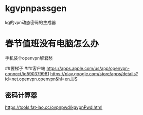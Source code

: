 # kgvpnpassgen
kg的vpn动态密码的生成器

# 春节值班没有电脑怎么办
手机装个openvpn解君愁

##要梯子
###客户端
https://apps.apple.com/us/app/openvpn-connect/id590379981
https://play.google.com/store/apps/details?id=net.openvpn.openvpn&hl=en_US

## 密码计算器
https://tools.fat-lao.cc/ovpnpwd/kgvpnPwd.html 



